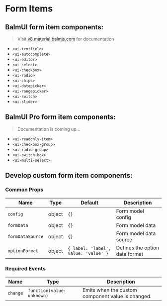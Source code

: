 # Form Items

## BalmUI form item components:

> Visit [v8.material.balmjs.com](https://v8.material.balmjs.com/) for documentation

- `<ui-textfield>`
- `<ui-autocomplete>`
- `<ui-editor>`
- `<ui-select>`
- `<ui-checkbox>`
- `<ui-radio>`
- `<ui-chips>`
- `<ui-datepicker>`
- `<ui-rangepicker>`
- `<ui-switch>`
- `<ui-slider>`

## BalmUI Pro form item components:

> Documentation is coming up...

- `<ui-readonly-item>`
- `<ui-checkbox-group>`
- `<ui-radio-group>`
- `<ui-switch-box>`
- `<ui-multi-select>`

## Develop custom form item components:

### Common Props

| Name             | Type   | Default                              | Description                    |
| ---------------- | ------ | ------------------------------------ | ------------------------------ |
| `config`         | object | `{}`                                 | Form model config              |
| `formData`       | object | `{}`                                 | Form model data                |
| `formDataSource` | object | `{}`                                 | Form model data source         |
| `optionFormat`   | object | `{ label: 'label', value: 'value' }` | Defines the option data format |

### Required Events

| Name     | Type                       | Description                                       |
| -------- | -------------------------- | ------------------------------------------------- |
| `change` | `function(value: unknown)` | Emits when the custom component value is changed. |
